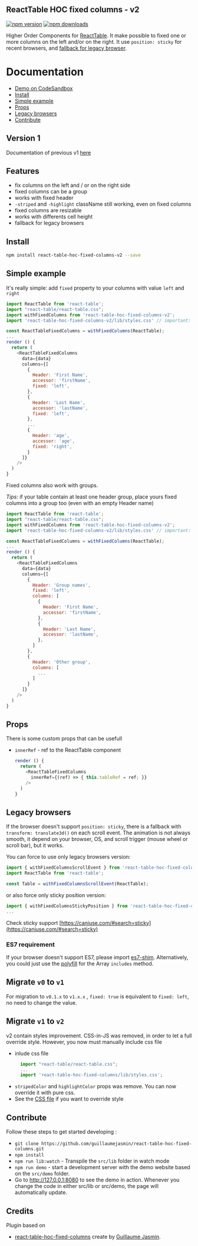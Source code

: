 
ReactTable HOC fixed columns - v2
---
[![npm version](https://img.shields.io/npm/v/react-table-hoc-fixed-columns-v2.svg?style=flat-square)](https://www.npmjs.com/package/react-table-hoc-fixed-columns-v2)
[![npm downloads](https://img.shields.io/npm/dm/react-table-hoc-fixed-columns-v2.svg?style=flat-square)](https://www.npmjs.com/package/react-table-hoc-fixed-columns-v2)

Higher Order Components for [ReactTable](https://react-table.js.org). It make possible to fixed one or more columns on the left and/or on the right. It use `position: sticky` for recent browsers, and [fallback for legacy browser](#legacy-browsers).

# Documentation

* [Demo on CodeSandbox](https://codesandbox.io/s/kowzlm5jp7)
* [Install](#install)
* [Simple example](#simple-example)
* [Props](#props)
* [Legacy browsers](#legacy-browsers)
* [Contribute](#contribute)

## Version 1
Documentation of previous v1 [here](https://github.com/GuillaumeJasmin/react-table-hoc-fixed-columns/tree/v1)

## Features
* fix columns on the left and / or on the right side
* fixed columns can be a group
* works with fixed header
* `-striped` and `-highlight` className still working, even on fixed columns
* fixed columns are resizable
* works with differents cell height
* fallback for legacy browsers

<a href="#install"></a>
## Install

```bash
npm install react-table-hoc-fixed-columns-v2 --save
```


## Simple example

It's really simple: add `fixed` property to your columns with value `left` and `right`


```js
import ReactTable from 'react-table';
import "react-table/react-table.css";
import withFixedColumns from 'react-table-hoc-fixed-columns-v2';
import 'react-table-hoc-fixed-columns-v2/lib/styles.css' // important: this line must be placed after react-table css import

const ReactTableFixedColumns = withFixedColumns(ReactTable);
...
render () {
  return (
    <ReactTableFixedColumns
      data={data}
      columns={[
        {
          Header: 'First Name',
          accessor: 'firstName',
          fixed: 'left',
        },
        {
          Header: 'Last Name',
          accessor: 'lastName',
          fixed: 'left',
        },
        ...
        {
          Header: 'age',
          accessor: 'age',
          fixed: 'right',
        }
      ]}
    />
  )
}
```

Fixed columns also work with groups.

*Tips:* if your table contain at least one header group, place yours fixed columns into a group too (even with an empty Header name)

```js
import ReactTable from 'react-table';
import "react-table/react-table.css";
import withFixedColumns from 'react-table-hoc-fixed-columns-v2';
import 'react-table-hoc-fixed-columns-v2/lib/styles.css' // important: this line must be placed after react-table css import

const ReactTableFixedColumns = withFixedColumns(ReactTable);
...
render () {
  return (
    <ReactTableFixedColumns
      data={data}
      columns={[
        {
          Header: 'Group names',
          fixed: 'left',
          columns: [
            {
              Header: 'First Name',
              accessor: 'firstName',
            },
            {
              Header: 'Last Name',
              accessor: 'lastName',
            },
          ]
        },
        {
          Header: 'Other group',
          columns: [
            ...
          ]
        }
      ]}
    />
  )
}
```
  
## Props

There is some custom props that can be usefull

* `innerRef` - ref to the ReactTable component
  ```js
  render () {
    return (
      <ReactTableFixedColumns
        innerRef={(ref) => { this.tableRef = ref; }}
      />
    )
  }
  ```

## Legacy browsers

If the browser doesn't support `position: sticky`, there is a fallback with `transform: translate3d()` on each scroll event. The animation is not always smooth, it depend on your browser, OS, and scroll trigger (mouse wheel or scroll bar), but it works.

You can force to use only legacy browsers version:

```js
import { withFixedColumnsScrollEvent } from 'react-table-hoc-fixed-columns-v2'
import ReactTable from 'react-table';

const Table = withFixedColumnsScrollEvent(ReactTable);
```

or also force only sticky position version:

```js
import { withFixedColumnsStickyPosition } from 'react-table-hoc-fixed-columns-v2'
...
```


Check sticky support [https://caniuse.com/#search=sticky](https://caniuse.com/#search=sticky)

### ES7 requirement
If your browser doesn't support ES7, please import [es7-shim](https://www.npmjs.com/package/es7-shim). Alternatively, you could just use the [polyfill](https://developer.mozilla.org/en-US/docs/Web/JavaScript/Reference/Global_Objects/Array/includes#Polyfill) for the Array `includes` method.

## Migrate `v0` to `v1`
For migration to `v0.1.x` to `v1.x.x` , `fixed: true` is equivalent to `fixed: left`, no need to change the value.

## Migrate `v1` to `v2`
v2 contain styles improvement. CSS-in-JS was removed, in order to let a full override style. However, you now must manually include css file

* inlude css file
  ```jsx
    import "react-table/react-table.css";
    ...
    import 'react-table-hoc-fixed-columns/lib/styles.css';
  ```
* `stripedColor` and `highlightColor` props was remove. You can now override it with pure css.
* See the [CSS file](https://github.com/GuillaumeJasmin/react-table-hoc-fixed-columns/blob/master/src/lib/styles.css) if you want to override style

## Contribute

Follow these steps to get started developing :

* `git clone https://github.com/guillaumejasmin/react-table-hoc-fixed-columns.git`
* `npm install`
* `npm run lib:watch` - Transpile the `src/lib` folder in watch mode
* `npm run demo` - start a development server with the demo website based on the `src/demo` folder.
* Go to http://127.0.0.1:8080 to see the demo in action. Whenever you change the code in either src/lib or src/demo, the page will automatically update.

## Credits
 Plugin based on 
 - [react-table-hoc-fixed-columns](https://github.com/GuillaumeJasmin/react-table-hoc-fixed-columns) create by [Guillaume Jasmin](https://github.com/GuillaumeJasmin).
